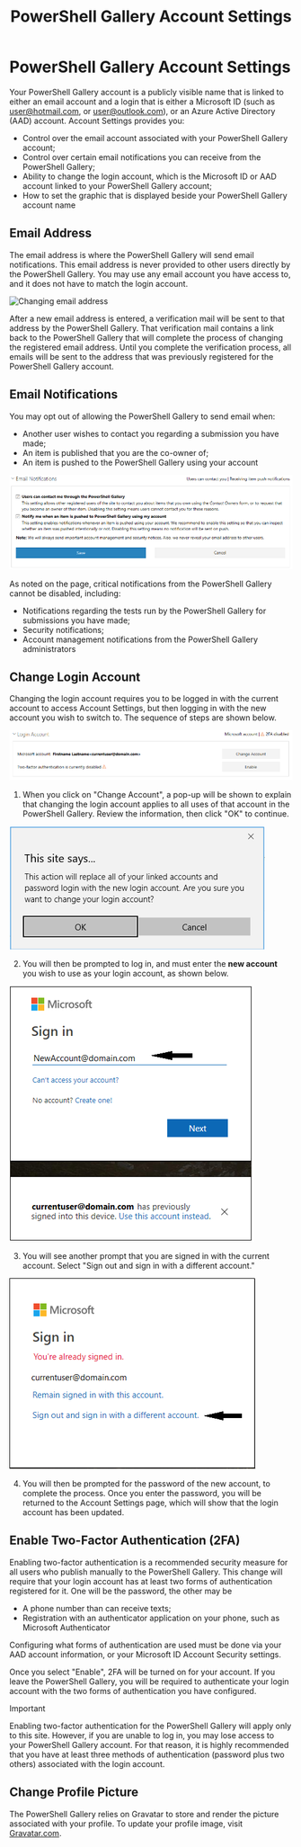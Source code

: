 ﻿---
ms.date:  09/05/2018
contributor:  JKeithB
keywords:  gallery,powershell,cmdlet,psgallery
title:  PowerShell Gallery Account Settings
---
# PowerShell Gallery Account Settings

Your PowerShell Gallery account is a publicly visible name that is linked to either an email account and a login that is either a Microsoft ID (such as user@hotmail.com, or user@outlook.com), or an Azure Active Directory (AAD) account. 
Account Settings provides you:

* Control over the email account associated with your PowerShell Gallery account;
* Control over certain email notifications you can receive from the PowerShell Gallery;
* Ability to change the login account, which is the Microsoft ID or AAD account linked to your PowerShell Gallery account;
* How to set the graphic that is displayed beside your PowerShell Gallery account name



## Email Address

The email address is where the PowerShell Gallery will send email notifications.
This email address is never provided to other users directly by the PowerShell Gallery. 
You may use any email account you have access to, and it does not have to match the login account. 

![Changing email address](../../Images/PSGallery_AccountEmailAddress.png)

After a new email address is entered, a verification mail will be sent to that address by the PowerShell Gallery. 
That verification mail contains a link back to the PowerShell Gallery that will complete the process of changing the registered email address. 
Until you complete the verification process, all emails will be sent to the address that was previously registered for the PowerShell Gallery account.

## Email Notifications

You may opt out of allowing the PowerShell Gallery to send email when:

* Another user wishes to contact you regarding a submission you have made;
* An item is published that you are the co-owner of;
* An item is pushed to the PowerShell Gallery using your account

![Changing email address](../../Images/PSGallery_AccountEmailOptions.png)

As noted on the page, critical notifications from the PowerShell Gallery cannot be disabled, including:

* Notifications regarding the tests run by the PowerShell Gallery for submissions you have made;
* Security notifications;
* Account management notifications from the PowerShell Gallery administrators

## Change Login Account

Changing the login account requires you to be logged in with the current account to access Account Settings, but then logging in with the new account you wish to switch to. The sequence of steps are shown below.

![Login Account settings](../../Images/PSGallery_LoginAccountSettings.png)

1. When you click on "Change Account", a pop-up will be shown to explain that changing the login account applies to all uses of that account in the PowerShell Gallery. Review the information, then click "OK" to continue. 

![Login Account settings](../../Images/PSGallery_LoginAccountChange-1.png)

2. You will then be prompted to log in, and must enter the **new account** you wish to use as your login account, as shown below.

![Login Account settings](../../Images/PSGallery_LoginAccountChange-2.png)

3. You will see another prompt that you are signed in with the current account. Select "Sign out and sign in with a different account." 

![Login Account settings](../../Images/PSGallery_LoginAccountChange-3.png)

4. You will then be prompted for the password of the new account, to complete the process. Once you enter the password, you will be returned to the Account Settings page, which will show that the login account has been updated.


## Enable Two-Factor Authentication (2FA)

Enabling two-factor authentication is a recommended security measure for all users who publish manually to the PowerShell Gallery. 
This change will require that your login account has at least two forms of authentication registered for it. One will be the password, the other may be 

* A phone number than can receive texts;
* Registration with an authenticator application on your phone, such as Microsoft Authenticator

Configuring what forms of authentication are used must be done via your AAD account information, or your Microsoft ID Account Security settings. 

Once you select "Enable", 2FA will be turned on for your account. 
If you leave the PowerShell Gallery, you will be required to authenticate your login account with the two forms of authentication you have configured. 

> [!IMPORTANT]
> Enabling two-factor authentication for the PowerShell Gallery will apply only to this site. However, if you are unable to log in, you may lose access to your PowerShell Gallery account. For that reason, it is highly recommended that you have at least three methods of authentication (password plus two others) associated with the login account.


## Change Profile Picture

The PowerShell Gallery relies on Gravatar to store and render the picture associated with your profile. To update your profile image, visit [Gravatar.com](http://www.gravatar.com/). 